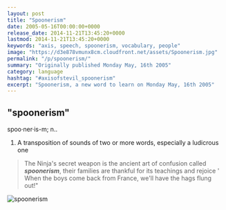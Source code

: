 ```yaml
---
layout: post
title: "Spoonerism"
date: 2005-05-16T00:00:00+0000
release_date: 2014-11-21T13:45:20+0000
lastmod: 2014-11-21T13:45:20+0000
keywords: "axis, speech, spoonerism, vocabulary, people"
image: "https://d3e878vmunx8cm.cloudfront.net/assets/Spoonerism.jpg"
permalink: "/p/spoonerism/"
summary: "Originally published Monday May, 16th 2005"
category: language
hashtag: "#axisofstevil_spoonerism"
excerpt: "Spoonerism, a new word to learn on Monday May, 16th 2005"
---
```


[id_1]: https://d3e878vmunx8cm.cloudfront.net/assets/Spoonerism.jpg "spoonerism"

## "spoonerism" ##

spoo·ner·is-m; n..

1. A transposition of sounds of two or more words, especially a ludicrous one
 
> The Ninja's secret weapon is the ancient art of confusion called ***spoonerism***, their families are thankful for its teachings and rejoice ' When the boys come back from France, we'll have the hags flung out!"

![spoonerism][id_1]
